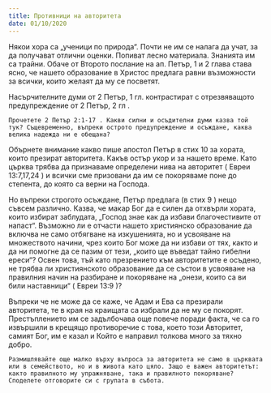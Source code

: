 ```yaml
---
title: Противници на авторитета
date: 01/10/2020
---
```


Някои хора са „ученици по природа“. Почти не им се налага да учат, за да получават отлични оценки. Попиват лесно материала. Знанията им са трайни. Обаче от Второто послание на ап. Петър, 1 и 2 глава става ясно, че нашето образование в Христос предлага равни възможности за всички, които желаят да му се посветят.

Насърчителните думи от 2 Петър, 1 гл. контрастират с отрезвяващото предупреждение от 2 Петър, 2 гл .

`Прочетете 2 Петър 2:1-17 . Какви силни и осъдителни думи казва той тук? Същевременно, въпреки острото предупреждение и осъждане, каква велика надежда ни е обещана?`

Обърнете внимание какво пише апостол Петър в стих 10 за хората, които презират авторитета. Какъв остър укор и за нашето време. Като църква трябва да признаваме определени нива на авторитет ( Евреи 13:7,17,24 ) и всички сме призовани да им се покоряваме поне до степента, до която са верни на Господа.

Но въпреки строгото осъждане, Петър предлага (в стих 9 ) нещо съвсем различно. Казва, че макар Бог да е силен да отхвърли хората, които избират заблудата, „Господ знае как да избави благочестивите от напаст“. Възможно ли е отчасти нашето християнско образование да включва не само отбягване на изкушенията, но и усвояване на множеството начини, чрез които Бог може да ни избави от тях, както и да ни помогне да се пазим от тези, „които ще въведат тайно гибелни ереси“? Освен това, тъй като презрението към авторитетите е осъдено, не трябва ли християнското образование да се състои в усвояване на правилния начин на разбиране и покоряване на „онези, които са ви били наставници“ ( Евреи 13:9 )?

Въпреки че не може да се каже, че Адам и Ева са презирали авторитета, те в края на краищата са избрали да не му се покорят. Престъплението им се задълбочава още повече поради факта, че са го извършили в крещящо противоречие с това, което този Авторитет, самият Бог, им е казал и Който е направил толкова много за тяхно добро.

`Размишлявайте още малко върху въпроса за авторитета не само в църквата или в семейството, но и в живота като цяло. Защо е важен авторитетът: както правилното му упражняване, така и правилното покоряване? Споделете отговорите си с групата в събота.`